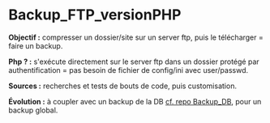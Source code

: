 # Backup_FTP_versionPHP

**Objectif :** compresser un dossier/site sur un server ftp, puis le télécharger = faire un backup.

**Php ? :** s'exécute directement sur le server ftp dans un dossier protégé par authentification = pas besoin de fichier de config/ini avec user/passwd.

**Sources :** recherches et tests de bouts de code, puis customisation.

**Évolution :** à coupler avec un backup de la DB [cf. repo Backup_DB](https://github.com/BertrandPeltier/Backup_DB), pour un backup global.
